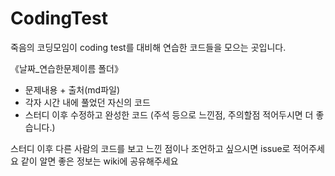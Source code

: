 # CodingTest

죽음의 코딩모임이 coding test를 대비해 연습한 코드들을 모으는 곳입니다.

《날짜_연습한문제이름 폴더》
 - 문제내용 + 출처(md파일)
 - 각자 시간 내에 풀었던 자신의 코드
 - 스터디 이후 수정하고 완성한 코드
   (주석 등으로 느낀점, 주의할점 적어두시면 더 좋습니다.)


스터디 이후 다른 사람의 코드를 보고 느낀 점이나 조언하고 싶으시면 issue로 적어주세요
같이 알면 좋은 정보는 wiki에 공유해주세요
